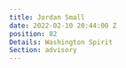 ```yaml
---
title: Jordan Small
date: 2022-02-10 20:44:00 Z
position: 82
Details: Washington Spirit
Section: advisory
---
```


